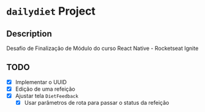 # `dailydiet` Project

## Description

Desafio de Finalização de Módulo do curso React Native - Rocketseat Ignite


## TODO
- [X] Implementar o UUID
- [X] Edição de uma refeição
- [X] Ajustar tela `DietFeedback`
  - [X] Usar parâmetros de rota para passar o status da refeição
